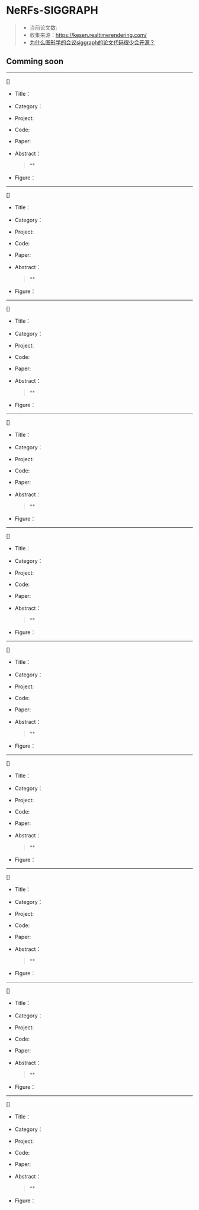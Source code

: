 # NeRFs-SIGGRAPH

> - 当前论文数:
> - 收集来源：https://kesen.realtimerendering.com/
> - [为什么图形学的会议siggraph的论文代码很少会开源？](https://www.zhihu.com/question/53962379)





## Comming soon





---

[] 

- Title：

- Category：

- Project: 

- Code: 

- Paper: 

- Abstract：

  > **

- Figure：









---

[] 

- Title：

- Category：

- Project: 

- Code: 

- Paper: 

- Abstract：

  > **

- Figure：









---

[] 

- Title：

- Category：

- Project: 

- Code: 

- Paper: 

- Abstract：

  > **

- Figure：







---

[] 

- Title：

- Category：

- Project: 

- Code: 

- Paper: 

- Abstract：

  > **

- Figure：







---

[] 

- Title：

- Category：

- Project: 

- Code: 

- Paper: 

- Abstract：

  > **

- Figure：







---

[] 

- Title：

- Category：

- Project: 

- Code: 

- Paper: 

- Abstract：

  > **

- Figure：







---

[] 

- Title：

- Category：

- Project: 

- Code: 

- Paper: 

- Abstract：

  > **

- Figure：







---

[] 

- Title：

- Category：

- Project: 

- Code: 

- Paper: 

- Abstract：

  > **

- Figure：







---

[] 

- Title：

- Category：

- Project: 

- Code: 

- Paper: 

- Abstract：

  > **

- Figure：







---

[] 

- Title：

- Category：

- Project: 

- Code: 

- Paper: 

- Abstract：

  > **

- Figure：















